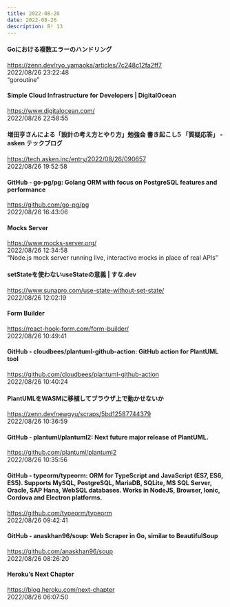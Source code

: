 ```yaml
---
title: 2022-08-26
date: 2022-08-26
description: B! 13
---
```


#### Goにおける複数エラーのハンドリング
https://zenn.dev/ryo_yamaoka/articles/7c248c12fa2ff7<br>
2022/08/26 23:22:48<br>
“goroutine”


#### Simple Cloud Infrastructure for Developers | DigitalOcean
https://www.digitalocean.com/<br>
2022/08/26 22:58:55<br>


#### 増田亨さんによる「設計の考え方とやり方」勉強会 書き起こし5 「質疑応答」 - asken テックブログ
https://tech.asken.inc/entry/2022/08/26/090657<br>
2022/08/26 19:52:58<br>


#### GitHub - go-pg/pg: Golang ORM with focus on PostgreSQL features and performance
https://github.com/go-pg/pg<br>
2022/08/26 16:43:06<br>


#### Mocks Server
https://www.mocks-server.org/<br>
2022/08/26 12:34:58<br>
“Node.js mock server running live, interactive mocks in place of real APIs”


#### setStateを使わないuseStateの意義 | すな.dev
https://www.sunapro.com/use-state-without-set-state/<br>
2022/08/26 12:02:19<br>


#### Form Builder
https://react-hook-form.com/form-builder/<br>
2022/08/26 10:49:41<br>


#### GitHub - cloudbees/plantuml-github-action: GitHub action for PlantUML tool
https://github.com/cloudbees/plantuml-github-action<br>
2022/08/26 10:40:24<br>


#### PlantUMLをWASMに移植してブラウザ上で動かせないか
https://zenn.dev/newgyu/scraps/5bd12587744379<br>
2022/08/26 10:36:59<br>


#### GitHub - plantuml/plantuml2: Next future major release of PlantUML.
https://github.com/plantuml/plantuml2<br>
2022/08/26 10:35:56<br>


#### GitHub - typeorm/typeorm: ORM for TypeScript and JavaScript (ES7, ES6, ES5). Supports MySQL, PostgreSQL, MariaDB, SQLite, MS SQL Server, Oracle, SAP Hana, WebSQL databases. Works in NodeJS, Browser, Ionic, Cordova and Electron platforms.
https://github.com/typeorm/typeorm<br>
2022/08/26 09:42:41<br>


#### GitHub - anaskhan96/soup: Web Scraper in Go, similar to BeautifulSoup
https://github.com/anaskhan96/soup<br>
2022/08/26 08:26:20<br>


#### Heroku’s Next Chapter
https://blog.heroku.com/next-chapter<br>
2022/08/26 06:07:50<br>


